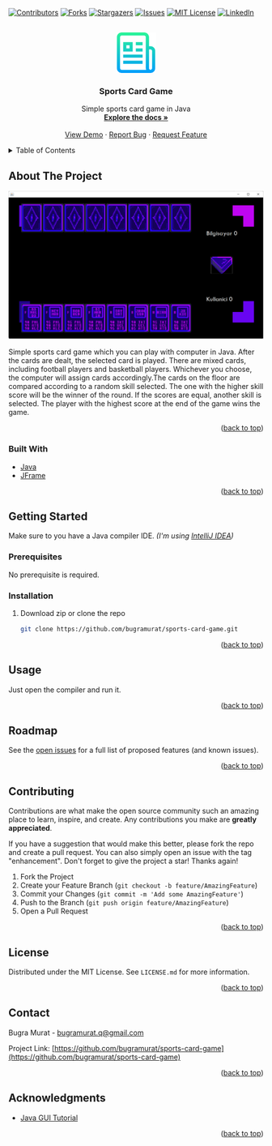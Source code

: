 <div id="top"></div>

[![Contributors][contributors-shield]][contributors-url]
[![Forks][forks-shield]][forks-url]
[![Stargazers][stars-shield]][stars-url]
[![Issues][issues-shield]][issues-url]
[![MIT License][license-shield]][license-url]
[![LinkedIn][linkedin-shield]][linkedin-url]

<!-- PROJECT LOGO -->
<br />
<div align="center">
  <a href="https://github.com/bugramurat/sports-card-game">
    <img src="images/logo.png" alt="Logo" width="80" height="80">
  </a>

<h3 align="center">Sports Card Game</h3>

  <p align="center">
    Simple sports card game in Java
    <br />
    <a href="https://github.com/bugramurat/sports-card-game"><strong>Explore the docs »</strong></a>
    <br />
    <br />
    <a href="https://github.com/bugramurat/sports-card-game">View Demo</a>
    ·
    <a href="https://github.com/bugramurat/sports-card-game/issues">Report Bug</a>
    ·
    <a href="https://github.com/bugramurat/sports-card-game/issues">Request Feature</a>
  </p>
</div>



<!-- TABLE OF CONTENTS -->
<details>
  <summary>Table of Contents</summary>
  <ol>
    <li>
      <a href="#about-the-project">About The Project</a>
      <ul>
        <li><a href="#built-with">Built With</a></li>
      </ul>
    </li>
    <li>
      <a href="#getting-started">Getting Started</a>
      <ul>
        <li><a href="#prerequisites">Prerequisites</a></li>
        <li><a href="#installation">Installation</a></li>
      </ul>
    </li>
    <li><a href="#usage">Usage</a></li>
    <li><a href="#roadmap">Roadmap</a></li>
    <li><a href="#contributing">Contributing</a></li>
    <li><a href="#license">License</a></li>
    <li><a href="#contact">Contact</a></li>
    <li><a href="#acknowledgments">Acknowledgments</a></li>
  </ol>
</details>



<!-- ABOUT THE PROJECT -->
## About The Project

![Screen Shot][product-screenshot]

Simple sports card game which you can play with computer in Java. After the cards are dealt, the selected card is played. There are mixed cards, including football players and basketball players. Whichever you choose, the computer will assign cards accordingly.The cards on the floor are compared according to a random skill selected. The one with the higher skill score will be the winner of the round. If the scores are equal, another skill is selected. The player with the highest score at the end of the game wins the game.

<p align="right">(<a href="#top">back to top</a>)</p>



### Built With

* [Java](https://www.java.com/)
* [JFrame](https://www.javatpoint.com/java-jframe#:~:text=swing.,added%20to%20create%20a%20GUI.)

<p align="right">(<a href="#top">back to top</a>)</p>



<!-- GETTING STARTED -->
## Getting Started

Make sure to you have a Java compiler IDE. _(I'm using [IntelliJ IDEA](https://www.jetbrains.com/idea/))_

### Prerequisites

No prerequisite is required.

### Installation

1. Download zip or clone the repo
   ```sh
   git clone https://github.com/bugramurat/sports-card-game.git
   ```

<p align="right">(<a href="#top">back to top</a>)</p>



<!-- USAGE EXAMPLES -->
## Usage

Just open the compiler and run it.

<p align="right">(<a href="#top">back to top</a>)</p>



<!-- ROADMAP -->
## Roadmap

See the [open issues](https://github.com/bugramurat/sports-card-game/issues) for a full list of proposed features (and known issues).

<p align="right">(<a href="#top">back to top</a>)</p>



<!-- CONTRIBUTING -->
## Contributing

Contributions are what make the open source community such an amazing place to learn, inspire, and create. Any contributions you make are **greatly appreciated**.

If you have a suggestion that would make this better, please fork the repo and create a pull request. You can also simply open an issue with the tag "enhancement".
Don't forget to give the project a star! Thanks again!

1. Fork the Project
2. Create your Feature Branch (`git checkout -b feature/AmazingFeature`)
3. Commit your Changes (`git commit -m 'Add some AmazingFeature'`)
4. Push to the Branch (`git push origin feature/AmazingFeature`)
5. Open a Pull Request

<p align="right">(<a href="#top">back to top</a>)</p>



<!-- LICENSE -->
## License

Distributed under the MIT License. See `LICENSE.md` for more information.

<p align="right">(<a href="#top">back to top</a>)</p>



<!-- CONTACT -->
## Contact

Bugra Murat - bugramurat.q@gmail.com

Project Link: [https://github.com/bugramurat/sports-card-game](https://github.com/bugramurat/sports-card-game)

<p align="right">(<a href="#top">back to top</a>)</p>



<!-- ACKNOWLEDGMENTS -->
## Acknowledgments

* [Java GUI Tutorial](https://youtu.be/5o3fMLPY7qY)

<p align="right">(<a href="#top">back to top</a>)</p>



<!-- MARKDOWN LINKS & IMAGES -->
<!-- https://www.markdownguide.org/basic-syntax/#reference-style-links -->
[contributors-shield]: https://img.shields.io/github/contributors/bugramurat/sports-card-game.svg?style=for-the-badge
[contributors-url]: https://github.com/bugramurat/sports-card-game/graphs/contributors
[forks-shield]: https://img.shields.io/github/forks/bugramurat/sports-card-game.svg?style=for-the-badge
[forks-url]: https://github.com/bugramurat/sports-card-game/network/members
[stars-shield]: https://img.shields.io/github/stars/bugramurat/sports-card-game.svg?style=for-the-badge
[stars-url]: https://github.com/bugramurat/sports-card-game/stargazers
[issues-shield]: https://img.shields.io/github/issues/bugramurat/sports-card-game.svg?style=for-the-badge
[issues-url]: https://github.com/bugramurat/sports-card-game/issues
[license-shield]: https://img.shields.io/github/license/bugramurat/sports-card-game.svg?style=for-the-badge
[license-url]: https://github.com/bugramurat/sports-card-game/blob/main/LICENSE
[linkedin-shield]: https://img.shields.io/badge/-LinkedIn-black.svg?style=for-the-badge&logo=linkedin&colorB=555
[linkedin-url]: https://linkedin.com/in/bugramurat
[product-screenshot]: images/screenshot.png
